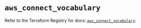 # `aws_connect_vocabulary`

Refer to the Terraform Registry for docs: [`aws_connect_vocabulary`](https://registry.terraform.io/providers/hashicorp/aws/5.41.0/docs/resources/connect_vocabulary).
